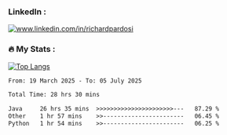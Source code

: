 

<h3>LinkedIn :</h3>
<div id="badges">
  <a href="https://www.linkedin.com/in/richardpardosi/">
    <img src="https://img.shields.io/badge/LinkedIn-blue?style=for-the-badge&logo=linkedin&logoColor=white" alt="www.linkedin.com/in/richardpardosi"/>
  </a>
</div>

### :fire: My Stats :
[![Top Langs](https://github-readme-stats.vercel.app/api/top-langs/?username=RichardPardosi&layout=compact&theme=vision-friendly-dark)](https://github.com/RichardPardosi)



<!--START_SECTION:waka-->

```txt
From: 19 March 2025 - To: 05 July 2025

Total Time: 28 hrs 30 mins

Java     26 hrs 35 mins  >>>>>>>>>>>>>>>>>>>>>>---   87.29 %
Other    1 hr 57 mins    >>-----------------------   06.45 %
Python   1 hr 54 mins    >>-----------------------   06.25 %
```

<!--END_SECTION:waka-->